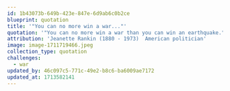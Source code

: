 ```yaml
---
id: 1b43073b-649b-423e-847e-6d9ab6c0b2ce
blueprint: quotation
title: '"You can no more win a war..."'
quotation: '"You can no more win a war than you can win an earthquake."'
attribution: 'Jeanette Rankin (1880 - 1973)  American politician'
image: image-1711719466.jpeg
collection_type: quotation
challenges:
  - war
updated_by: 46c097c5-771c-49e2-b8c6-ba6009ae7172
updated_at: 1713582141
---
```

